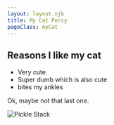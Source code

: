 ```yaml
---
layout: layout.njk 
title: My Cat Percy
pageClass: myCat
---
```

<div class="text"> 

## Reasons I like my cat
- Very cute
- Super dumb which is also cute
- bites my ankles

Ok, maybe not that last one. 

 </div>

<div class="pictures">
<img  src="../img/cat.jpg" alt="Pickle Stack">
</div>